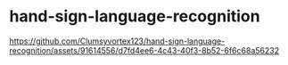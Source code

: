 ﻿# hand-sign-language-recognition


https://github.com/Clumsyvortex123/hand-sign-language-recognition/assets/91614556/d7fd4ee6-4c43-40f3-8b52-6f6c68a56232

